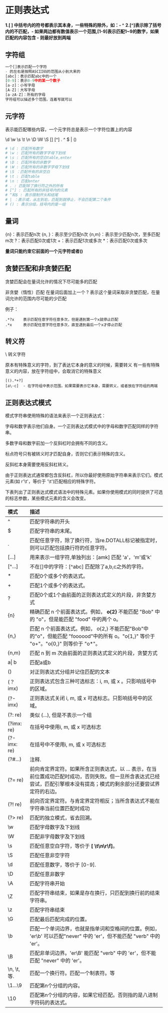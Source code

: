 

# 正则表达式

**1.[ ] 中括号内的符号都表示其本身，一些特殊的除外，如：- ^**
**2.[^]表示除了括号内的不匹配，- 如果两边都有数值表示一个范围,[1-9]表示匹配1~9的数字，如果匹配的内容包含 - 则最好放到两端**



## 字符组

~~~python
一个[]表示匹配一个字符
- 的左右是按照ASCII码的范围从小到大来的
[abc]：表示匹配abc中的一个
[0-9]：表示0-9中的某一个数子
[a-z]：小写字母
[A-Z]：大写字母
[a-zA-Z]：所有的字母
字符组可以描述多个范围，连着写就可以
~~~



## 元字符

表示能匹配哪些内容，一个元字符总是表示一个字符位置上的内容

\d	\w	\s	\t	\n	\D	\W	\S
[]	[^]	.
^	$
|	()

~~~python
# \d : 匹配所有数字
# \w : 匹配所有的数字字母下划线
# \s : 匹配所有的空白table,enter
# \D : 匹配所有的非数字
# \W : 匹配所有的非数字字母下划线
# \S ：匹配所有的非空白
# \t : 匹配table
# \n : 匹配enter
# . : 匹配除了换行符之外的所有
# [^] : 匹配所有的非括号内的元素
# ^和$ : 表示限制开头和结尾
# | ：表示或，从左到右，匹配到就停止，不会匹配第二个条件
# () : 表示分组，括号内的是一组
~~~



## 量词

{n}：表示匹配n次
{n, }：表示至少匹配n次
{n,m}：表示至少匹配n次，至多匹配m次
?：表示匹配0次或1次
+：表示匹配1次或多次
*：表示匹配0次或多次

**量词只能约束它前面的一个元字符或者()**



## 贪婪匹配和非贪婪匹配

贪婪匹配会在量词允许的情况下尽可能多的匹配

非贪婪（惰性）匹配
在量词后面加上一个 ? 表示这个量词采取非贪婪匹配，在量词允许的范围内尽可能的少匹配

例子：

~~~
.*?x	表示匹配任意字符任意多次，但是遇到第一个x就停止匹配
.*x		表示匹配任意字符任意多次，直至遇到最后一个x才停止匹配
~~~



## 转义符

\ 转义字符

原本有特殊意义的字符，到了表达它本身的意义的时候，需要转义
有一些有特殊意义的内容，放在字符组中，会取消它的特殊意义

~~~
[().*+?]
[a\-c]	- 在字符组中表示范围，如果需要表示它本身，需要转义，或者放在字符组的两端
~~~







## 正则表达式模式

模式字符串使用特殊的语法来表示一个正则表达式：

字母和数字表示他们自身。一个正则表达式模式中的字母和数字匹配同样的字符串。

多数字母和数字前加一个反斜杠时会拥有不同的含义。

标点符号只有被转义时才匹配自身，否则它们表示特殊的含义。

反斜杠本身需要使用反斜杠转义。

由于正则表达式通常都包含反斜杠，所以你最好使用原始字符串来表示它们。模式元素(如 r'\t'，等价于 '\\t')匹配相应的特殊字符。

下表列出了正则表达式模式语法中的特殊元素。如果你使用模式的同时提供了可选的标志参数，某些模式元素的含义会改变。

| 模式        | 描述                                                         |
| :---------- | :----------------------------------------------------------- |
| ^           | 匹配字符串的开头                                             |
| $           | 匹配字符串的末尾。                                           |
| .           | 匹配任意字符，除了换行符，当re.DOTALL标记被指定时，则可以匹配包括换行符的任意字符。 |
| [...]       | 用来表示一组字符,单独列出：[amk] 匹配 'a'，'m'或'k'          |
| [^...]      | 不在[]中的字符：[^abc] 匹配除了a,b,c之外的字符。             |
| *           | 匹配0个或多个的表达式。                                      |
| +           | 匹配1个或多个的表达式。                                      |
| ?           | 匹配0个或1个由前面的正则表达式定义的片段，非贪婪方式         |
| {n}         | 精确匹配 n 个前面表达式。例如， **o{2}** 不能匹配 "Bob" 中的 "o"，但是能匹配 "food" 中的两个 o。 |
| {n,}        | 匹配 n 个前面表达式。例如， o{2,} 不能匹配"Bob"中的"o"，但能匹配 "foooood"中的所有 o。"o{1,}" 等价于 "o+"。"o{0,}" 则等价于 "o*"。 |
| {n,m}       | 匹配 n 到 m 次由前面的正则表达式定义的片段，贪婪方式         |
| a\| b       | 匹配a或b                                                     |
| ()          | 对正则表达式分组并记住匹配的文本                             |
| (？imx)     | 正则表达式包含三种可选标志：i, m, 或 x 。只影响括号中的区域。 |
| (?-imx)     | 正则表达式关闭 i, m, 或 x 可选标志。只影响括号中的区域。     |
| (?: re)     | 类似 (...), 但是不表示一个组                                 |
| (?imx: re)  | 在括号中使用i, m, 或 x 可选标志                              |
| (?-imx: re) | 在括号中不使用i, m, 或 x 可选标志                            |
| (?#...)     | 注释.                                                        |
| (?= re)     | 前向肯定界定符。如果所含正则表达式，以 ... 表示，在当前位置成功匹配时成功，否则失败。但一旦所含表达式已经尝试，匹配引擎根本没有提高；模式的剩余部分还要尝试界定符的右边。 |
| (?! re)     | 前向否定界定符。与肯定界定符相反；当所含表达式不能在字符串当前位置匹配时成功 |
| (?> re)     | 匹配的独立模式，省去回溯。                                   |
| \w          | 匹配字母数字及下划线                                         |
| \W          | 匹配非字母数字及下划线                                       |
| \s          | 匹配任意空白字符，等价于 **[ \t\n\r\f]**。                   |
| \S          | 匹配任意非空字符                                             |
| \d          | 匹配任意数字，等价于 [0-9].                                  |
| \D          | 匹配任意非数字                                               |
| \A          | 匹配字符串开始                                               |
| \Z          | 匹配字符串结束，如果是存在换行，只匹配到换行前的结束字符串。 |
| \z          | 匹配字符串结束                                               |
| \G          | 匹配最后匹配完成的位置。                                     |
| \b          | 匹配一个单词边界，也就是指单词和空格间的位置。例如， 'er\b' 可以匹配"never" 中的 'er'，但不能匹配 "verb" 中的 'er'。 |
| \B          | 匹配非单词边界。'er\B' 能匹配 "verb" 中的 'er'，但不能匹配 "never" 中的 'er'。 |
| \n, \t, 等. | 匹配一个换行符。匹配一个制表符。等                           |
| \1...\9     | 匹配第n个分组的内容。                                        |
| \10         | 匹配第n个分组的内容，如果它经匹配。否则指的是八进制字符码的表达式。 |



